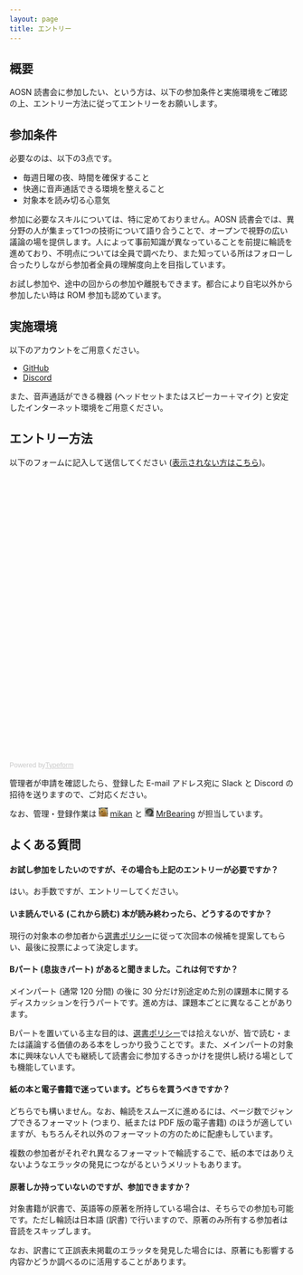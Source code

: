 ```yaml
---
layout: page
title: エントリー
---
```


## 概要

AOSN 読書会に参加したい、という方は、以下の参加条件と実施環境をご確認の上、エントリー方法に従ってエントリーをお願いします。

## 参加条件

必要なのは、以下の3点です。

* 毎週日曜の夜、時間を確保すること
* 快適に音声通話できる環境を整えること
* 対象本を読み切る心意気

参加に必要なスキルについては、特に定めておりません。AOSN 読書会では、異分野の人が集まって1つの技術について語り合うことで、オープンで視野の広い議論の場を提供します。人によって事前知識が異なっていることを前提に輪読を進めており、不明点については全員で調べたり、また知っている所はフォローし合ったりしながら参加者全員の理解度向上を目指しています。

お試し参加や、途中の回からの参加や離脱もできます。都合により自宅以外から参加したい時は ROM 参加も認めています。

## 実施環境

以下のアカウントをご用意ください。

* [GitHub](https://github.com/join)
* [Discord](https://discordapp.com/register)

また、音声通話ができる機器 (ヘッドセットまたはスピーカー＋マイク) と安定したインターネット環境をご用意ください。

## エントリー方法

以下のフォームに記入して送信してください ([表示されない方はこちら](https://aosn.typeform.com/to/vLvGS9))。

<div class="typeform-widget" data-url="https://aosn.typeform.com/to/vLvGS9" data-text="AOSN読書会 ユーザー登録" style="width:100%;height:500px;"></div>
<script>(function(){var qs,js,q,s,d=document,gi=d.getElementById,ce=d.createElement,gt=d.getElementsByTagName,id='typef_orm',b='https://s3-eu-west-1.amazonaws.com/share.typeform.com/';if(!gi.call(d,id)){js=ce.call(d,'script');js.id=id;js.src=b+'widget.js';q=gt.call(d,'script')[0];q.parentNode.insertBefore(js,q)}})()</script>
<div style="font-family: Sans-Serif;font-size: 12px;color: #999;opacity: 0.5; padding-top: 5px;">Powered by<a href="https://www.typeform.com/examples/?utm_campaign=vLvGS9&amp;utm_source=typeform.com-5741196-Basic&amp;utm_medium=typeform&amp;utm_content=typeform-embedded-poweredbytypeform&amp;utm_term=JA" style="color: #999" target="_blank">Typeform</a></div>

管理者が申請を確認したら、登録した E-mail アドレス宛に Slack と Discord の招待を送りますので、ご対応ください。

なお、管理・登録作業は [![](/images/users/mikan_16.png "mikan")](https://github.com/mikan) [mikan](Https://github.com/mikan) と [![](/images/users/MrBearing_16.png "MrBearing")](https://github.com/MrBearing) [MrBearing](Https://github.com/MrBearing) が担当しています。

## よくある質問

#### お試し参加をしたいのですが、その場合も上記のエントリーが必要ですか？

はい。お手数ですが、エントリーしてください。

#### いま読んでいる (これから読む) 本が読み終わったら、どうするのですか？

現行の対象本の参加者から[選書ポリシー](/policy)に従って次回本の候補を提案してもらい、最後に投票によって決定します。

#### Bパート (息抜きパート) があると聞きました。これは何ですか？

メインパート (通常 120 分間) の後に 30 分だけ別途定めた別の課題本に関するディスカッションを行うパートです。進め方は、課題本ごとに異なることがあります。

Bパートを置いている主な目的は、[選書ポリシー](/policy)では拾えないが、皆で読む・または議論する価値のある本をしっかり扱うことです。また、メインパートの対象本に興味ない人でも継続して読書会に参加するきっかけを提供し続ける場としても機能しています。

#### 紙の本と電子書籍で迷っています。どちらを買うべきですか？

どちらでも構いません。なお、輪読をスムーズに進めるには、ページ数でジャンプできるフォーマット (つまり、紙または PDF 版の電子書籍) のほうが適していますが、もちろんそれ以外のフォーマットの方のために配慮もしています。

複数の参加者がそれぞれ異なるフォーマットで輪読するこで、紙の本ではありえないようなエラッタの発見につながるというメリットもあります。

#### 原著しか持っていないのですが、参加できますか？

対象書籍が訳書で、英語等の原著を所持している場合は、そちらでの参加も可能です。ただし輪読は日本語 (訳書) で行いますので、原著のみ所有する参加者は音読をスキップします。

なお、訳書にて正誤表未掲載のエラッタを発見した場合には、原著にも影響する内容かどうか調べるのに活用することがあります。



